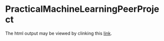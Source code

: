 # PracticalMachineLearningPeerProject

The html output may be viewed by clinking this [link](https://htmlpreview.github.io/?https://github.com/TransCender57/PracticalMachineLearningPeerProject/blob/master/PracticalMachineLearning_PeerProject.html).
